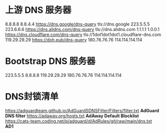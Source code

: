# 上游 DNS 服务器
8.8.8.8
8.8.4.4
https://dns.google/dns-query
tls://dns.google
223.5.5.5
223.6.6.6
https://dns.alidns.com/dns-query
tls://dns.alidns.com
1.1.1.1
1.0.0.1
https://dns.cloudflare.com/dns-query
tls://1dot1dot1dot1.cloudflare-dns.com
119.29.29.29
https://doh.pub/dns-query
180.76.76.76
114.114.114.114

# Bootstrap DNS 服务器
223.5.5.5
8.8.8.8
119.29.29.29
180.76.76.76
114.114.114.114

# DNS封锁清单
https://adguardteam.github.io/AdGuardSDNSFilter/Filters/filter.txt **AdGuard DNS filter**
https://adaway.org/hosts.txt **AdAway Default Blocklist**
https://cats-team.coding.net/p/adguard/d/AdRules/git/raw/main/dns.txt **AD1**
